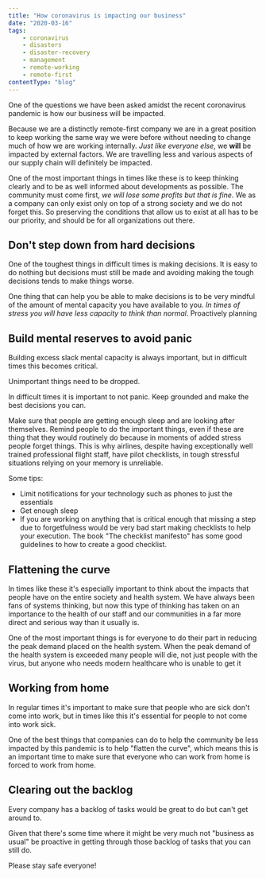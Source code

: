 ```yaml
---
title: "How coronavirus is impacting our business"
date: "2020-03-16"
tags: 
    - coronavirus
    - disasters
    - disaster-recovery
    - management
    - remote-working
    - remote-first
contentType: "blog"
---
```


One of the questions we have been asked amidst the recent coronavirus pandemic is how our business will be impacted.

Because we are a distinctly remote-first company we are in a great position to keep working the same way we were before without needing to change much of how we are working internally. *Just like everyone else*, we **will** be impacted by external factors. We are travelling less and various aspects of our supply chain will definitely be impacted.

One of the most important things in times like these is to keep thinking clearly and to be as well informed about developments as possible.
The community must come first, *we will lose some profits but that is fine*. We as a company can only exist only on top of a strong society and we do not forget this.
So preserving the conditions that allow us to exist at all has to be our priority, and should be for all organizations out there.

## Don't step down from hard decisions

One of the toughest things in difficult times is making decisions. It is easy to do nothing but decisions must still be made and avoiding making the tough decisions tends to make things worse.

One thing that can help you be able to make decisions is to be very mindful of the amount of mental capacity you have available to you. *In times of stress you will have less capacity to think than normal*. Proactively planning 

## Build mental reserves to avoid panic

Building excess slack mental capacity is always important, but in difficult times this becomes critical.

Unimportant things need to be dropped.

In difficult times it is important to not panic.
Keep grounded and make the best decisions you can.

Make sure that people are getting enough sleep and are looking after themselves. Remind people to do the important things, even if these are thing that they would routinely do because in moments of added stress people forget things. This is why airlines, despite having exceptionally well trained professional flight staff, have pilot checklists, in tough stressful situations relying on your memory is unreliable.

Some tips:

- Limit notifications for your technology such as phones to just the essentials
- Get enough sleep
- If you are working on anything that is critical enough that missing a step due to forgetfulness would be very bad start making checklists to help your execution. The book "The checklist manifesto" has some good guidelines to how to create a good checklist.

## Flattening the curve

In times like these it's especially important to think about the impacts that people have on the entire society and health system.
We have always been fans of systems thinking, but now this type of thinking has taken on an importance to the health of our staff and our communities in a far more direct and serious way than it usually is.

One of the most important things is for everyone to do their part in reducing the peak demand placed on the health system. When the peak demand of the health system is exceeded many people will die, not just people with the virus, but anyone who needs modern healthcare who is unable to get it

## Working from home

In regular times it's important to make sure that people who are sick don't come into work, but in times like this it's essential for people to not come into work sick.

One of the best things that companies can do to help the community be less impacted by this pandemic is to help "flatten the curve", which means this is an important time to make sure that everyone who can work from home is forced to work from home.

## Clearing out the backlog

Every company has a backlog of tasks would be great to do but can't get around to.

Given that there's some time where it might be very much not "business as usual" be proactive in getting through those backlog of tasks that you can still do.







Please stay safe everyone!